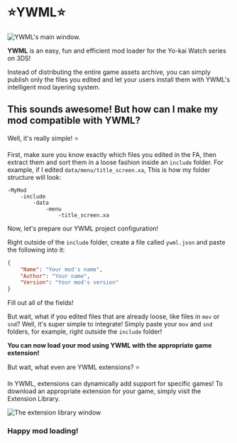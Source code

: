 # ⭐YWML⭐

![YWML's main window.](https://i.imgur.com/YA4f0rP.png)

**YWML** is an easy, fun and efficient mod loader for the Yo-kai Watch series on 3DS!

Instead of distributing the entire game assets archive, you can simply publish only the files you edited and let your users install them with YWML's intelligent mod layering system.


## This sounds awesome! But how can I make my mod compatible with YWML?
Well, it's really simple! ⭐

First, make sure you know exactly which files you edited in the FA, then extract them and sort them in a loose fashion inside an `include` folder. For example, if I edited `data/menu/title_screen.xa`, This is how my folder structure will look:
```
-MyMod
    -include
        -data
            -menu
                -title_screen.xa
```

Now, let's prepare our YWML project configuration!

Right outside of the `include` folder, create a file called `ywml.json` and paste the following into it:
```json
{
    "Name": "Your mod's name",
    "Author": "Your name",
    "Version": "Your mod's version"
}
```

Fill out all of the fields!

But wait, what if you edited files that are already loose, like files in `mov` or `snd`? Well, it's super simple to integrate! Simply paste your `mov` and `snd` folders, for example, right outside the `include` folder!

**You can now load your mod using YWML with the appropriate game extension!**

But wait, what even are YWML extensions? ⭐

In YWML, extensions can dynamically add support for specific games! To download an appropriate extension for your game, simply visit the Extension Library.

![The extension library window](https://i.imgur.com/5UMZXN8.png)


### Happy mod loading!
